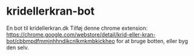 # kridellerkran-bot
En bot til kridellerkran.dk
Tilføj denne chrome extension: https://chrome.google.com/webstore/detail/krid-eller-kran-bot/cbbmpdfmmjnhhndikcnlkmkmbkickheo for at bruge botten, eller byg den selv.
